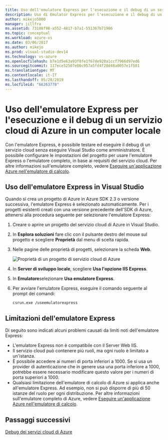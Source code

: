 ```yaml
---
title: Uso dell'emulatore Express per l'esecuzione e il debug di un servizio cloud di Azure in un computer locale | Documentazione Microsoft
description: Uso di Emulator Express per l'esecuzione e il debug di un servizio cloud in un computer locale
author: mikejo5000
manager: jillfra
ms.assetid: 73108f98-a552-4817-b7a1-551367b71906
ms.topic: conceptual
ms.workload: azure-vs
ms.date: 03/06/2017
ms.author: mikejo
ms.prod: visual-studio-dev14
ms.technology: vs-azure
ms.openlocfilehash: b7e1d5e63a93f8fe1f67de920a1ccf7966d97ed6
ms.sourcegitcommit: 117ece52507e86c957a5fd4f28d48a0057e1f581
ms.translationtype: MT
ms.contentlocale: it-IT
ms.lasthandoff: 05/28/2019
ms.locfileid: "66263778"
---
```

# <a name="using-emulator-express-to-run-and-debug-an-azure-cloud-service-on-a-local-machine"></a>Uso dell'emulatore Express per l'esecuzione e il debug di un servizio cloud di Azure in un computer locale
Con l'emulatore Express, è possibile testare ed eseguire il debug di un servizio cloud senza eseguire Visual Studio come amministratore. È possibile configurare le impostazioni del progetto per usare l'emulatore Express o l'emulatore completo, in base ai requisiti del servizio cloud. Per altre informazioni sull'emulatore completo, vedere [Eseguire un'applicazione Azure nell'emulatore di calcolo](/azure/storage/common/storage-use-emulator).

## <a name="using-emulator-express-in-visual-studio"></a>Uso dell'emulatore Express in Visual Studio
Quando si crea un progetto di Azure in Azure SDK 2.3 o versione successiva, l'emulatore Express è selezionato automaticamente. Per i progetti esistenti creati con una versione precedente dell'SDK di Azure, attenersi alla procedura seguente per selezionare l'emulatore Express:

1. Creare o aprire un progetto del servizio cloud di Azure in Visual Studio.

1. In **Esplora soluzioni** fare clic con il pulsante destro del mouse sul progetto e scegliere **Proprietà** dal menu di scelta rapida.

1. Nelle pagine delle proprietà di progetti, selezionare la scheda **Web**.

    ![Proprietà di un progetto di servizio cloud di Azure](./media/vs-azure-tools-emulator-express-debug-run/web-properties.png)

1. In **Server di sviluppo locale**, scegliere **Usa l'opzione IIS Express**.

1. In **Emulatore**selezionare **Usa emulatore Express**.
   
1. Per avviare l'emulatore Express, eseguire il comando seguente al prompt dei comandi: 

    ```
    csrun.exe /useemulatorexpress
    ```

## <a name="emulator-express-limitations"></a>Limitazioni dell'emulatore Express
Di seguito sono indicati alcuni problemi causati da limiti noti dell'emulatore Express: 

- L'emulatore Express non è compatibile con il Server Web IIS.
- Il servizio cloud può contenere più ruoli, ma ogni ruolo è limitato a un'istanza.
- È possibile accedere ai numeri di porta inferiori a 1000. Se si usa un provider di autenticazione che in genere usa una porta inferiore a 1000, potrebbe essere necessario modificare questo valore per i numeri di porta superiori a 1000.
- Qualsiasi limitazione dell'emulatore di calcolo di Azure si applica anche all'emulatore Express. Ad esempio, non si può disporre di più di 50 istanze del ruolo per ogni distribuzione. Per altre informazioni sull'emulatore completo di Azure, vedere [Eseguire un'applicazione Azure nell'emulatore di calcolo](http://go.microsoft.com/fwlink/p/?LinkId=623050).

## <a name="next-steps"></a>Passaggi successivi
[Debug dei servizi cloud di Azure](vs-azure-tools-debugging-cloud-services-overview.md)
